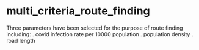 # multi_criteria_route_finding


Three parameters have been selected for the purpose of route finding including:
  . covid infection rate per 10000 population
  . population density
  . road length
